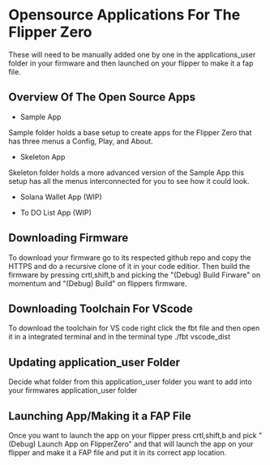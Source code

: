 # Opensource Applications For The Flipper Zero

These will need to be manually added one by one in the applications_user folder in your firmware and then launched on your flipper to make it a fap file.

## Overview Of The Open Source Apps

* Sample App

Sample folder holds a base setup to create apps for the Flipper Zero that has three menus a Config, Play, and About.

* Skeleton App

Skeleton folder holds a more advanced version of the Sample App this setup has all the menus interconnected for you to see how it could look.

* Solana Wallet App (WIP)

* To DO List App (WIP)

## Downloading Firmware

To download your firmware go to its respected github repo and copy the HTTPS and do a recursive clone of it in your code editior. Then build the firmware by pressing crtl,shift,b and picking the "(Debug) Build Firware" on momentum and "(Debug) Build" on flippers firmware.

## Downloading Toolchain For VScode

To download the toolchain for VS code right click the fbt file and then open it in a integrated terminal and in the terminal type ./fbt vscode_dist

## Updating application_user Folder

Decide what folder from this application_user folder you want to add into your firmwares application_user folder

## Launching App/Making it a FAP File

Once you want to launch the app on your flipper press crtl,shift,b and pick "(Debug) Launch App on FlipperZero" and that will launch the app on your flipper and make it a FAP file and put it in its correct app location.
